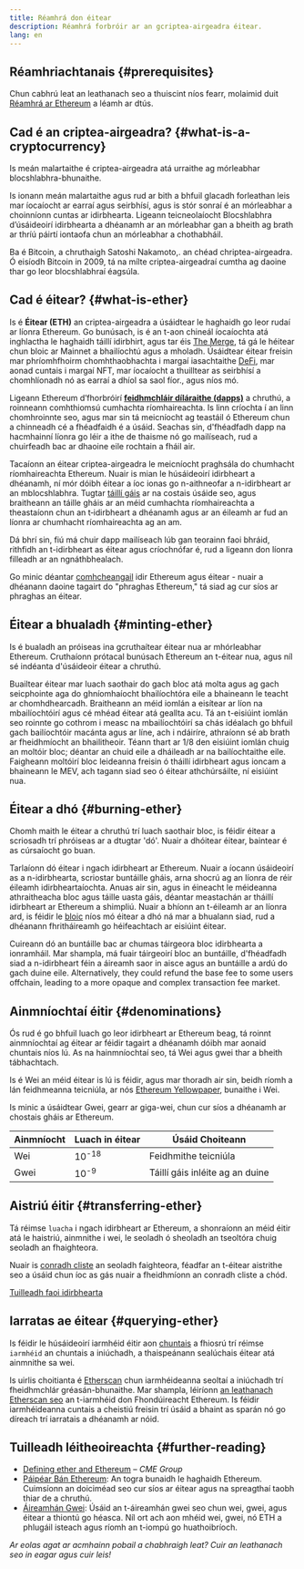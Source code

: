 ```yaml
---
title: Réamhrá don éitear
description: Réamhrá forbróir ar an gcriptea-airgeadra éitear.
lang: en
---
```


## Réamhriachtanais {#prerequisites}

Chun cabhrú leat an leathanach seo a thuiscint níos fearr, molaimid duit [Réamhrá ar Ethereum](/developers/docs/intro-to-ethereum/) a léamh ar dtús.

## Cad é an criptea-airgeadra? {#what-is-a-cryptocurrency}

Is meán malartaithe é criptea-airgeadra atá urraithe ag mórleabhar blocshlabhra-bhunaithe.

Is ionann meán malartaithe agus rud ar bith a bhfuil glacadh forleathan leis mar íocaíocht ar earraí agus seirbhísí, agus is stór sonraí é an mórleabhar a choinníonn cuntas ar idirbhearta. Ligeann teicneolaíocht Blocshlabhra d’úsáideoirí idirbhearta a dhéanamh ar an mórleabhar gan a bheith ag brath ar thríú páirtí iontaofa chun an mórleabhar a chothabháil.

Ba é Bitcoin, a chruthaigh Satoshi Nakamoto,. an chéad chriptea-airgeadra. Ó eisíodh Bitcoin in 2009, tá na mílte criptea-airgeadraí cumtha ag daoine thar go leor blocshlabhraí éagsúla.

## Cad é éitear? {#what-is-ether}

Is é **Éitear (ETH)** an criptea-airgeadra a úsáidtear le haghaidh go leor rudaí ar líonra Ethereum. Go bunúsach, is é an t-aon chineál íocaíochta atá inghlactha le haghaidh táillí idirbhirt, agus tar éis [The Merge](/roadmap/merge), tá gá le héitear chun bloic ar Mainnet a bhailíochtú agus a mholadh. Úsáidtear éitear freisin mar phríomhfhoirm chomhthaobhachta i margaí iasachtaithe [DeFi](/defi), mar aonad cuntais i margaí NFT, mar íocaíocht a thuilltear as seirbhísí a chomhlíonadh nó as earraí a dhíol sa saol fíor., agus níos mó.

Ligeann Ethereum d’fhorbróirí [**feidhmchláir díláraithe (dapps)**](/developers/docs/dapps) a chruthú, a roinneann comhthiomsú cumhachta ríomhaireachta. Is linn críochta í an linn chomhroinnte seo, agus mar sin tá meicníocht ag teastáil ó Ethereum chun a chinneadh cé a fhéadfaidh é a úsáid. Seachas sin, d'fhéadfadh dapp na hacmhainní líonra go léir a ithe de thaisme nó go mailíseach, rud a chuirfeadh bac ar dhaoine eile rochtain a fháil air.

Tacaíonn an éitear criptea-airgeadra le meicníocht praghsála do chumhacht ríomhaireachta Ethereum. Nuair is mian le húsáideoirí idirbheart a dhéanamh, ní mór dóibh éitear a íoc ionas go n-aithneofar a n-idirbheart ar an mblocshlabhra. Tugtar [táillí gáis](/developers/docs/gas/) ar na costais úsáide seo, agus braitheann an táille gháis ar an méid cumhachta ríomhaireachta a theastaíonn chun an t‑idirbheart a dhéanamh agus ar an éileamh ar fud an líonra ar chumhacht ríomhaireachta ag an am.

Dá bhrí sin, fiú má chuir dapp mailíseach lúb gan teorainn faoi bhráid, rithfidh an t-idirbheart as éitear agus críochnófar é, rud a ligeann don líonra filleadh ar an ngnáthbhealach.

Go minic déantar [comhcheangail](https://abcnews.go.com/Business/bitcoin-slumps-week-low-amid-renewed-worries-chinese/story?id=78399845) idir Ethereum agus éitear - nuair a dhéanann daoine tagairt do "phraghas Ethereum," tá siad ag cur síos ar phraghas an éitear.

## Éitear a bhualadh {#minting-ether}

Is é bualadh an próiseas ina gcruthaítear éitear nua ar mhórleabhar Ethereum. Cruthaíonn prótacal bunúsach Ethereum an t-éitear nua, agus níl sé indéanta d'úsáideoir éitear a chruthú.

Buailtear éitear mar luach saothair do gach bloc atá molta agus ag gach seicphointe aga do ghníomhaíocht bhailíochtóra eile a bhaineann le teacht ar chomhdhearcadh. Braitheann an méid iomlán a eisítear ar líon na mbailíochtóirí agus cé mhéad éitear atá geallta acu. Tá an t-eisiúint iomlán seo roinnte go cothrom i measc na mbailíochtóirí sa chás idéalach go bhfuil gach bailíochtóir macánta agus ar líne, ach i ndáiríre, athraíonn sé ab brath ar fheidhmíocht an bhailitheoir. Téann thart ar 1/8 den eisiúint iomlán chuig an moltóir bloc; déantar an chuid eile a dháileadh ar na bailíochtaithe eile. Faigheann moltóirí bloc leideanna freisin ó tháillí idirbheart agus ioncam a bhaineann le MEV, ach tagann siad seo ó éitear athchúrsáilte, ní eisiúint nua.

## Éitear a dhó {#burning-ether}

Chomh maith le éitear a chruthú trí luach saothair bloc, is féidir éitear a scriosadh trí phróiseas ar a dtugtar 'dó'. Nuair a dhóitear éitear, baintear é as cúrsaíocht go buan.

Tarlaíonn dó éitear i ngach idirbheart ar Ethereum. Nuair a íocann úsáideoirí as a n-idirbhearta, scriostar buntáille gháis, arna shocrú ag an líonra de réir éileamh idirbheartaíochta. Anuas air sin, agus in éineacht le méideanna athraitheacha bloc agus táille uasta gáis, déantar meastachán ar tháillí idirbheart ar Ethereum a shimpliú. Nuair a bhíonn an t-éileamh ar an líonra ard, is féidir le [bloic](https://etherscan.io/block/12965263) níos mó éitear a dhó ná mar a bhualann siad, rud a dhéanann fhritháireamh go héifeachtach ar eisiúint éitear.

Cuireann dó an buntáille bac ar chumas táirgeora bloc idirbhearta a ionramháil. Mar shampla, má fuair táirgeoirí bloc an buntáille, d'fhéadfadh siad a n-idirbheart féin a áireamh saor in aisce agus an buntáille a ardú do gach duine eile. Alternatively, they could refund the base fee to some users offchain, leading to a more opaque and complex transaction fee market.

## Ainmníochtaí éitir {#denominations}

Ós rud é go bhfuil luach go leor idirbheart ar Ethereum beag, tá roinnt ainmníochtaí ag éitear ar féidir tagairt a dhéanamh dóibh mar aonaid chuntais níos lú. As na hainmníochtaí seo, tá Wei agus gwei thar a bheith tábhachtach.

Is é Wei an méid éitear is lú is féidir, agus mar thoradh air sin, beidh ríomh a lán feidhmeanna teicniúla, ar nós [Ethereum Yellowpaper](https://ethereum.github.io/yellowpaper/paper.pdf), bunaithe i Wei.

Is minic a úsáidtear Gwei, gearr ar giga-wei, chun cur síos a dhéanamh ar chostais gháis ar Ethereum.

| Ainmníocht | Luach in éitear  | Úsáid Choiteann                 |
| ---------- | ---------------- | ------------------------------- |
| Wei        | 10<sup>-18</sup> | Feidhmithe teicniúla            |
| Gwei       | 10<sup>-9</sup>  | Táillí gáis inléite ag an duine |

## Aistriú éitir {#transferring-ether}

Tá réimse `luacha` i ngach idirbheart ar Ethereum, a shonraíonn an méid éitir atá le haistriú, ainmnithe i wei, le seoladh ó sheoladh an tseoltóra chuig seoladh an fhaighteora.

Nuair is [conradh cliste](/developers/docs/smart-contracts/) an seoladh faighteora, féadfar an t-éitear aistrithe seo a úsáid chun íoc as gás nuair a fheidhmíonn an conradh cliste a chód.

[Tuilleadh faoi idirbhearta](/developers/docs/transactions/)

## Iarratas ae éitear {#querying-ether}

Is féidir le húsáideoirí iarmhéid éitir aon [chuntais](/developers/docs/accounts/) a fhiosrú trí réimse `iarmhéid` an chuntais a iniúchadh, a thaispeánann sealúchais éitear atá ainmnithe sa wei.

Is uirlis choitianta é [Etherscan](https://etherscan.io) chun iarmhéideanna seoltaí a iniúchadh trí fheidhmchlár gréasán-bhunaithe. Mar shampla, léiríonn [an leathanach Etherscan seo](https://etherscan.io/address/0xde0b295669a9fd93d5f28d9ec85e40f4cb697bae) an t-iarmhéid don Fhondúireacht Ethereum. Is féidir iarmhéideanna cuntais a cheistiú freisin trí úsáid a bhaint as sparán nó go díreach trí iarratais a dhéanamh ar nóid.

## Tuilleadh léitheoireachta {#further-reading}

- [Defining ether and Ethereum](https://www.cmegroup.com/education/courses/introduction-to-ether/defining-ether-and-ethereum.html) – _CME Group_
- [Páipéar Bán Ethereum](/whitepaper/): An togra bunaidh le haghaidh Ethereum. Cuimsíonn an doiciméad seo cur síos ar éitear agus na spreagthaí taobh thiar de a chruthú.
- [ Áireamhán Gwei](https://www.alchemy.com/gwei-calculator): Úsáid an t-áireamhán gwei seo chun wei, gwei, agus éitear a thiontú go héasca. Níl ort ach aon mhéid wei, gwei, nó ETH a phlugáil isteach agus ríomh an t-iompú go huathoibríoch.

_Ar eolas agat ar acmhainn pobail a chabhraigh leat? Cuir an leathanach seo in eagar agus cuir leis!_
